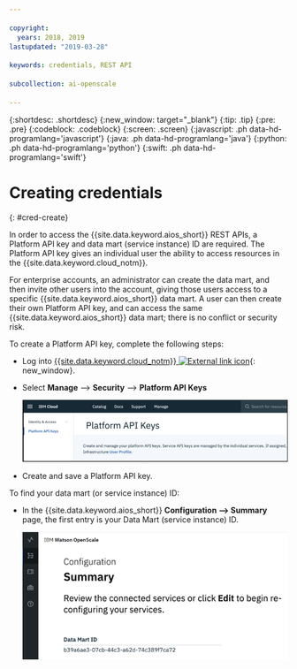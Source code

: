 ```yaml
---

copyright:
  years: 2018, 2019
lastupdated: "2019-03-28"

keywords: credentials, REST API

subcollection: ai-openscale

---
```


{:shortdesc: .shortdesc}
{:new_window: target="_blank"}
{:tip: .tip}
{:pre: .pre}
{:codeblock: .codeblock}
{:screen: .screen}
{:javascript: .ph data-hd-programlang='javascript'}
{:java: .ph data-hd-programlang='java'}
{:python: .ph data-hd-programlang='python'}
{:swift: .ph data-hd-programlang='swift'}

# Creating credentials
{: #cred-create}

In order to access the {{site.data.keyword.aios_short}} REST APIs, a Platform API key and data mart (service instance) ID are required. The Platform API key gives an individual user the ability to access resources in the {{site.data.keyword.cloud_notm}}.

For enterprise accounts, an administrator can create the data mart, and then invite other users into the account, giving those users access to a specific {{site.data.keyword.aios_short}} data mart. A user can then create their own Platform API key, and can access the same {{site.data.keyword.aios_short}} data mart; there is no conflict or security risk.

To create a Platform API key, complete the following steps:

- Log into [{{site.data.keyword.cloud_notm}} ![External link icon](../../icons/launch-glyph.svg "External link icon")](https://{DomainName}){: new_window}.

- Select **Manage** --> **Security** --> **Platform API Keys**

    ![Platform API Keys](images/cred-api-key.png)

- Create and save a Platform API key.

To find your data mart (or service instance) ID:

- In the {{site.data.keyword.aios_short}} **Configuration --> Summary** page, the first entry is your Data Mart (service instance) ID.

    ![Data Mart ID](images/data-mart-id.png)

<!---

- Get your API key

    ```curl
    ibmcloud login --sso
    ibmcloud iam api-key-create 'my_key'
    ```

    You will see information output like the following:

    ```bash
    Name         my_key
    Created At   2018-10-09T14:04+0000
    API Key      Tg4Gxxxxxxxxxxxxxxxxx_xxxxxxxxxxxxxxxxxQU-nE
    Locked       false
    UUID         ApiKey-xxxxxxxxx-afd7-xxxxx-b0e1-xxxxxxxxxxx
    ```
- Verify the Resource Group you are using in your {{site.data.keyword.cloud_notm}} account.

  ![Resource Group in Cloud](images/cloud-resource.png)

  If you are not using the `Default` resource group, then run the following command to get your credential for {{site.data.keyword.aios_short}}:

   ```curl
   ibmcloud target -g myResourceGroup
   ```

  where `myResourceGroup` is the name of the resource group associated with your {{site.data.keyword.aios_short}} instance.

- Get your {{site.data.keyword.aios_short}} instance ID

    ```curl
    ibmcloud resource service-instance '<Your_AI_OpenScale_instance_name>'
    ```
    **Note**: If you are using the {{site.data.keyword.cloud_notm}} command console on Windows, replace the single quotes (') in the above commands with double quotes (").

    You will see information output like the following:

    ```bash
    Name:                  AI OpenScale-my_instance
    ID:                    crn:v1:bluemix:public:aiopenscale:us-south:a/c2f2xxxxxxxxxxxx867::
    GUID:                  03daxxxx-xxxx-xxxx-xxxx-xxxxxxxx38a7
    Location:              us-south
    Service Name:          aiopenscale
    Service Plan Name:     lite
    Resource Group Name:   Default
    State:                 active
    Type:                  service_instance
    Sub Type:
    Tags:
    Created at:            2018-09-17T13:58:43Z
    Updated at:
    ```

    The `GUID` value is your {{site.data.keyword.aios_short}} instance ID.

--->